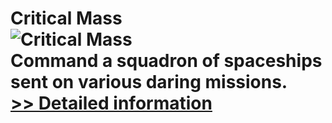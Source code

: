 # Critical Mass<br />![Critical Mass](https://mycommerce.akamaized.net/api/pimages/P300944066/BIG/300944066.JPG)<br />Command a squadron of spaceships sent on various daring missions.<br />[>> Detailed information](https://secure.shareit.com/shareit/product.html?productid=300944066&affiliateid=200057808)